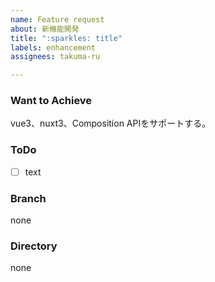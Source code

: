 ```yaml
---
name: Feature request
about: 新機能開発
title: ":sparkles: title"
labels: enhancement
assignees: takuma-ru

---
```


### Want to Achieve
vue3、nuxt3、Composition APIをサポートする。

### ToDo
- [ ] text

### Branch
<!-- ブランチ名 or ブランチ番号 例: #24-->
none

### Directory
<!-- このIssueで変更される予定のファイルのディレクトリ 例: pages/index.vue  -->
none
